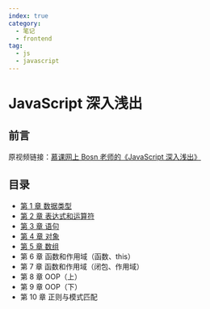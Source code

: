 ```yaml
---
index: true
category:
  - 笔记
  - frontend
tag:
  - js
  - javascript
---
```


# JavaScript 深入浅出

## 前言

原视频链接：[慕课网上 Bosn 老师的《JavaScript 深入浅出》](https://www.imooc.com/learn/277)

## 目录

- [第 1 章 数据类型](./chapter01.md)
- [第 2 章 表达式和运算符](./chapter02.md)
- [第 3 章 语句](./chapter03.md)
- [第 4 章 对象](./chapter04.md)
- [第 5 章 数组](./chapter05.md)
- 第 6 章 函数和作用域（函数、this）
- 第 7 章 函数和作用域（闭包、作用域）
- 第 8 章 OOP（上）
- 第 9 章 OOP（下）
- 第 10 章 正则与模式匹配

<!-- more -->
